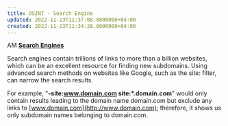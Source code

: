 ```yaml
---
title: OSINT - Search Engine
updated: 2022-11-23T11:37:08.0000000+04:00
created: 2022-11-23T11:34:28.0000000+04:00
---
```


AM
**<u>Search Engines</u>**

Search engines contain trillions of links to more than a billion websites, which can be an excellent resource for finding new subdomains. Using advanced search methods on websites like Google, such as the site: filter, can narrow the search results.

For example, "**-site:www.domain.com site:\*.domain.com**" would only contain results leading to the domain name domain.com but exclude any links to [www.domain.com](http://www.domain.com); therefore, it shows us only subdomain names belonging to domain.com.

